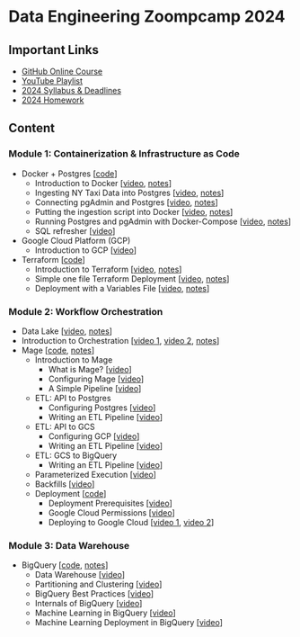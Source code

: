 # Data Engineering Zoompcamp 2024

## Important Links

- [GitHub Online Course](https://github.com/DataTalksClub/data-engineering-zoomcamp)
- [YouTube Playlist](https://www.youtube.com/playlist?list=PL3MmuxUbc_hJed7dXYoJw8DoCuVHhGEQb)
- [2024 Syllabus & Deadlines](https://docs.google.com/spreadsheets/d/e/2PACX-1vQACMLuutV5rvXg5qICuJGL-yZqIV0FBD84CxPdC5eZHf8TfzB-CJT_3Mo7U7oGVTXmSihPgQxuuoku/pubhtml)
- [2024 Homework](https://github.com/DataTalksClub/data-engineering-zoomcamp/tree/main/cohorts/2024)

## Content

### Module 1: Containerization & Infrastructure as Code

- Docker + Postgres
[[code](./code/1_docker/)]
    - Introduction to Docker
    [[video](https://youtu.be/EYNwNlOrpr0),
    [notes](notes/1_docker.md)]
    - Ingesting NY Taxi Data into Postgres
    [[video](https://youtu.be/2JM-ziJt0WI),
    [notes](notes/2_postgres.md)]
    - Connecting pgAdmin and Postgres
    [[video](https://youtu.be/hCAIVe9N0ow),
    [notes](notes/3_pgadmin.md)]
    - Putting the ingestion script into Docker
    [[video](https://youtu.be/B1WwATwf-vY),
    [notes](notes/4_data-ingestion.md)]
    - Running Postgres and pgAdmin with Docker-Compose
    [[video](https://youtu.be/hKI6PkPhpa0),
    [notes](notes/5_docker-compose.md)]
    - SQL refresher
    [[video](https://youtu.be/QEcps_iskgg)]
- Google Cloud Platform (GCP)
    - Introduction to GCP
    [[video](https://youtu.be/18jIzE41fJ4)]
- Terraform
[[code](./code/2_terraform/)]
    - Introduction to Terraform
    [[video](https://youtu.be/s2bOYDCKl_M),
    [notes](notes/6_terraform.md)]
    - Simple one file Terraform Deployment
    [[video](https://youtu.be/Y2ux7gq3Z0o),
    [notes](notes/6_terraform.md)]
    - Deployment with a Variables File
    [[video](https://youtu.be/PBi0hHjLftk),
    [notes](notes/6_terraform.md)]

### Module 2: Workflow Orchestration

- Data Lake
[[video](https://youtu.be/W3Zm6rjOq70),
[notes](notes/7_data-lake.md)]
- Introduction to Orchestration
[[video 1](https://youtu.be/0yK7LXwYeD0),
[video 2](https://youtu.be/Li8-MWHhTbo),
[notes](notes/8_workflow-orchestration.md)]
- Mage
[[code](./code/3_mage/),
[notes](notes/9_mage.md)]
    - Introduction to Mage
       - What is Mage?
       [[video](https://youtu.be/AicKRcK3pa4)]
       - Configuring Mage
       [[video](https://youtu.be/2SV-av3L3-k)]
       - A Simple Pipeline
       [[video](https://youtu.be/stI-gg4QBnI)]
    - ETL: API to Postgres
        - Configuring Postgres
        [[video](https://youtu.be/pmhI-ezd3BE)]
        - Writing an ETL Pipeline
        [[video](https://youtu.be/pmhI-ezd3BE)]
    - ETL: API to GCS
        - Configuring GCP
        [[video](https://youtu.be/00LP360iYvE)]
        - Writing an ETL Pipeline
        [[video](https://youtu.be/w0XmcASRUnc)]
    - ETL: GCS to BigQuery
        - Writing an ETL Pipeline
        [[video](https://youtu.be/JKp_uzM-XsM)]
    - Parameterized Execution
    [[video](https://youtu.be/H0hWjWxB-rg)]
    - Backfills
    [[video](https://youtu.be/ZoeC6Ag5gQc)]
    - Deployment
    [[code](./code/4_gcp/)]
        - Deployment Prerequisites
        [[video](https://youtu.be/zAwAX5sxqsg)]
        - Google Cloud Permissions
        [[video](https://youtu.be/O_H7DCmq2rA)]
        - Deploying to Google Cloud
        [[video 1](https://youtu.be/9A872B5hb_0),
        [video 2](https://youtu.be/0YExsb2HgLI)]

### Module 3: Data Warehouse

- BigQuery
[[code](),
[notes]()]
    - Data Warehouse
    [[video]()]
    - Partitioning and Clustering
    [[video]()]
    - BigQuery Best Practices
    [[video]()]
    - Internals of BigQuery
    [[video]()]
    - Machine Learning in BigQuery
    [[video]()]
    - Machine Learning Deployment in BigQuery
    [[video]()]